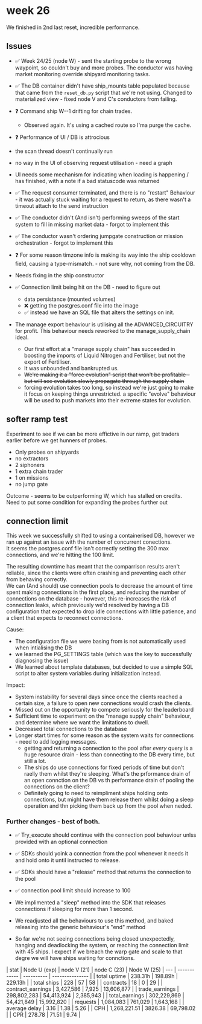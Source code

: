 
# week 26

We finished in 2nd last reset, incredible performance.



## Issues  

* ✅ Week 24/25 (node W) - sent the starting probe to the wrong waypoint, so couldn't buy and more probes. The conductor was having market monitoring override shipyard monitoring tasks.
* ✅ The DB container didn't have ship_mounts table populated because that came from the `reset_db.py` script that we're not using.   Changed to materialized view - fixed node V and C's conductors from failing.
* ❓ Command ship W--1 drifting for chain trades. 
  * Observed again. It's using a cached route so I'ma purge the cache.
* ❓ Performance of UI / DB is attrocious
* the scan thread doesn't continually run
* no way in the UI of observing request utilisation - need a graph
* UI needs some mechanism for indicating when loading is happening / has finished, with a note if a bad statuscode was returned

* ✅ The request consumer terminated, and there is no "restart" Behaviour - it was actually stuck waiting for a request to return, as there wasn't a timeout attach to the send instruction
* ✅ The conductor didn't (And isn't) performing sweeps of the start system to fill in missing market data - forgot to implement this
* ✅ The conductor wasn't ordering jumpgate construction or mission orchestration - forgot to implement this 
* ❓ For some reason timzone info is making its way into the ship cooldown field, causing a type-mismatch. - not sure why, not coming from the DB.
 * Needs fixing in the ship constructor
* ✅ Connection limit being hit on the DB - need to figure out 
  * data persistance (mounted volumes)
  * ❌ getting the postgres.conf file into the image
  * ✅ instead we have an SQL file that alters the settings on init.
* The manage export behaviour is utilising all the ADVANCED_CIRCUITRY for profit. This behaviour needs reworked to the manage_supply_chain ideal.
  * Our first effort at a "manage supply chain" has succeeded in boosting the imports of Liquid Nitrogen and Fertiliser, but not the export of Fertiliser.
  * It was unbounded and bankrupted us.
  * ~~We're making it a "force evolution" script that won't be profitable - but will see evolution slowly propagate through the supply chain~~
  * forcing evolution takes too long, so instead we're just going to make it focus on keeping things unrestricted. a specific "evolve" behaviour will be used to push markets into their extreme states for evolution.
## softer ramp test

Experiment to see if we can be more effictive in our ramp, get traders earlier before we get hunners of probes.
* Only probes on shipyards
* no extractors
* 2 siphoners
* 1 extra chain trader
* 1 on missions
* no jump gate

Outcome - seems to be outperforming W, which has stalled on credits. Need to put some condition for expanding the probes further out


## connection limit

This week we successfully shifted to using a containerised DB, however we ran up against an issue with the number of concurrent conections.  
It seems the postgres.conf file isn't correctly setting the 300 max connections, and we're hitting the 100 limit.

The resulting downtime has meant that the comparrison results aren't reliable, since the clients were often crashing and preventing each other from behaving correctly.  
We can (And should) use connection pools to decrease the amount of time spent making connections in the first place, and reducing the number of connections on the database - however, this re-increases the risk of connection leaks, which previously we'd resolved by having a DB configuration that expected to drop idle connections with little patience, and a client that expects to reconnect connections.

Cause:
* The configuration file we were basing from is not automatically used when intialising the DB 
* we learned the PG_SETTINGS table (which was the key to successfully diagnosing the issue)
* We learned about template databases, but decided to use a simple SQL script to alter system variables during initialization instead.

Impact:
* System instability for several days since once the clients reached a certain size, a failure to open new connections would crash the clients.
* Missed out on the opportunity to compete seriously for the leaderboard
* Sufficient time to experiment on the "manage supply chain" behaviour, and determine where we want the limitations to dwell.
* Decreased total connections to the database
* Longer start times for some reason as the system waits for connections - need to add logging messages.
  * getting and returning a connection to the pool after _every_ query is a huge resource drain - less than connecting to the DB every time, but still a lot.
  * The ships do use connections for fixed periods of time but don't raelly them whilst they're sleeping. What's the prformance drain of an open connction on the DB vs th performance drain of pooling the connections on the client?
  * Definitely going to need to reimpliment ships holding onto connections, but might have them release them whilst doing a sleep operation and thn picking them back up from the pool when neded.


### Further changes - best of both.
* ✅ Try_execute should continue with the connection pool behaviour unlss provided with an optional connection
* ✅ SDKs should yoink a connection from the pool whenever it needs it and hold onto it until instructed to release.
* ✅ SDKs should have a "release" method that returns the connection to the pool
* ✅ connection pool limit should increase to 100

* We implimented a "sleep" method into the SDK that releases connections if sleeping for more than 1 second.
* We readjusted all the behaviours to use this method, and baked releasing into the generic behaviour's "end" method
* So far we're not seeing connections being closed unexpectedly, hanging and deadlocking the system, or reaching the connection limit with 45 ships. I expect if we breach the warp gate and scale to that degre we will have ships waiting for connctions.


| stat              | Node U (exp) | node V (21) | node C (23)     | Node W (25) 
| ---               | ------------ | ----------  | --------------- |
| total uptime      | 238.31h      | 198.89h     | 229.13h         |
| total ships       | 228          | 57          | 58              |
| contracts         | 18           | 0           | 29              |
| contract_earnings | 3,427,586    | 7,925       | 13,606,877      |
| trade_earnings    | 298,802,283  | 54,413,924  | 2,385,943       |
| total_earnings    | 302,229,869  | 54,421,849  | 15,992,820      |
| requests          | 1,084,083    | 761,029     | 1,643,168       |
| average delay     | 3.16         | 1.38        | 5.26            |
| CPH               | 1,268,221.51 | 3826.38     | 69,798.02       |
| CPR               | 278.78       | 71.51       | 9.74            |
